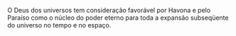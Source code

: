 ﻿O Deus dos universos tem consideração favorável por Havona e pelo Paraíso como o núcleo do poder eterno para toda a expansão subseqüente do universo no tempo e no espaço.